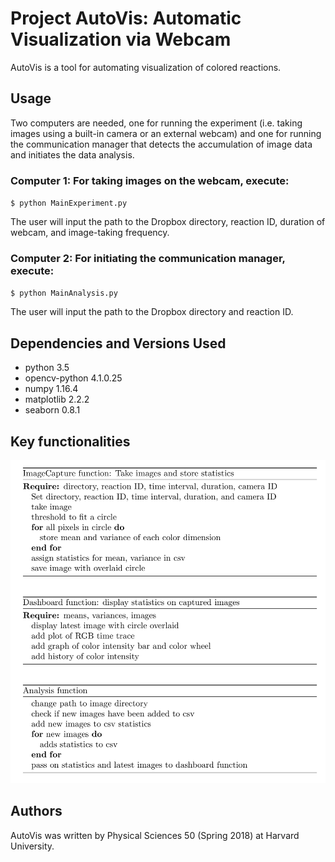 

# Project AutoVis: Automatic Visualization via Webcam

AutoVis is a tool for automating visualization of colored reactions.

## Usage

Two computers are needed, one for running the experiment (i.e. taking images using a built-in camera or an external webcam) and one for running the communication manager that detects the accumulation of image data and initiates the data analysis.

### Computer 1: For taking images on the webcam, execute:

`$ python MainExperiment.py`

The user will input the path to the Dropbox directory, reaction ID, duration of webcam, and image-taking frequency. 

### Computer 2: For initiating the communication manager, execute:

`$ python MainAnalysis.py`

The user will input the path to the Dropbox directory and reaction ID.

## Dependencies and Versions Used
- python 3.5
- opencv-python 4.1.0.25
- numpy 1.16.4
- matplotlib 2.2.2
- seaborn 0.8.1

## Key functionalities

![Project Components](ps50algo.PNG)

## Authors

AutoVis was written by Physical Sciences 50 (Spring 2018) at Harvard University. 

